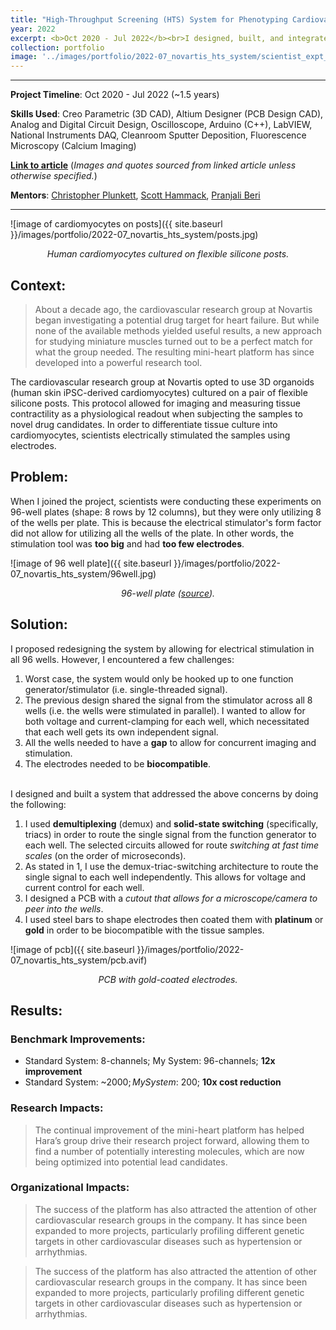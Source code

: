 ```yaml
---
title: "High-Throughput Screening (HTS) System for Phenotyping Cardiovascular Drugs @ Novartis"
year: 2022
excerpt: <b>Oct 2020 - Jul 2022</b><br>I designed, built, and integrated a system to scale up automated cardiovascular drug phenotyping and screening.
collection: portfolio
image: '../images/portfolio/2022-07_novartis_hts_system/scientist_expt_rig.avif'
---
```


<hr>

**Project Timeline**: Oct 2020 - Jul 2022 (~1.5 years)

**Skills Used**: Creo Parametric (3D CAD), Altium Designer (PCB Design CAD), Analog and Digital Circuit Design, Oscilloscope, Arduino (C++), LabVIEW, National Instruments DAQ, Cleanroom Sputter Deposition, Fluorescence Microscopy (Calcium Imaging)

[**Link to article**](https://live.novartis.com/article/how-a-drug-target-challenge-gave-rise-to-a-powerful-technology-platform/intro) (*Images and quotes sourced from linked article unless otherwise specified.*)

**Mentors**: [Christopher Plunkett](https://www.linkedin.com/in/christopher-plunkett-85207664/), [Scott Hammack](https://www.linkedin.com/in/scott-hammack-b247b517/), [Pranjali Beri](https://www.linkedin.com/in/pranjali-beri-02584646/)

<hr>

![image of cardiomyocytes on posts]({{ site.baseurl }}/images/portfolio/2022-07_novartis_hts_system/posts.jpg)
<div align="center"><em>Human cardiomyocytes cultured on flexible silicone posts.</em></div>

## Context:

> About a decade ago, the cardiovascular research group at Novartis began investigating a potential drug target for heart failure. But while none of the available methods yielded useful results, a new approach for studying miniature muscles turned out to be a perfect match for what the group needed. The resulting mini-heart platform has since developed into a powerful research tool.

The cardiovascular research group at Novartis opted to use 3D organoids (human skin iPSC-derived cardiomyocytes) cultured on a pair of flexible silicone posts. This protocol allowed for imaging and <span class="highlight">measuring tissue contractility as a physiological readout</span> when subjecting the samples to novel drug candidates. In order to differentiate tissue culture into cardiomyocytes, scientists electrically stimulated the samples using electrodes.

## Problem:

When I joined the project, scientists were conducting these experiments on 96-well plates (shape: 8 rows by 12 columns), but they were only utilizing 8 of the wells per plate. This is because the electrical stimulator's form factor did not allow for utilizing all the wells of the plate. In other words, the stimulation tool was **too big** and had **too few electrodes**.

![image of 96 well plate]({{ site.baseurl }}/images/portfolio/2022-07_novartis_hts_system/96well.jpg)
<div align="center"><em>96-well plate (<a href="https://www.universalmedicalinc.com/brandtech-brandplates-96-well-plate-immunograde-polystyrene-non-sterile-treated-surface.html" target="_blank">source</a>).</em></div>

## Solution:

I proposed redesigning the system by allowing for electrical stimulation in all 96 wells. However, I encountered a few challenges:

1. Worst case, the system would only be hooked up to one function generator/stimulator (i.e. <span class="highlight">single-threaded signal</span>).
2. The previous design shared the signal from the stimulator across all 8 wells (i.e. the wells were stimulated in parallel). I wanted to allow for both voltage and current-clamping for each well, which necessitated that <span class="highlight">each well gets its own independent signal</span>.
3. All the wells needed to have a **gap** to allow for concurrent imaging and stimulation.
4. The electrodes needed to be **biocompatible**.


<br>
I designed and built a system that addressed the above concerns by doing the following:

1. I used **demultiplexing** (demux) and **solid-state switching** (specifically, triacs) in order to route the single signal from the function generator to each well. The selected circuits allowed for route *switching at fast time scales* (on the order of microseconds).
2. As stated in 1, I use the demux-triac-switching architecture to route the single signal to each well independently. This allows for <span class="highlight">voltage and current control for each well</span>.
3. I designed a PCB with a *cutout that allows for a microscope/camera to peer into the wells*.
4. I used steel bars to shape electrodes then coated them with **platinum** or **gold** in order to be biocompatible with the tissue samples.

![image of pcb]({{ site.baseurl }}/images/portfolio/2022-07_novartis_hts_system/pcb.avif)
<div align="center"><em>PCB with gold-coated electrodes.</em></div>

## Results:

### Benchmark Improvements:
* Standard System: 8-channels; My System: 96-channels; **12x improvement**
* Standard System: ~$2000; My System: ~$200; **10x cost reduction**

### Research Impacts:
> The continual improvement of the mini-heart platform has helped Hara’s group drive their research project forward, allowing them to find a number of potentially interesting molecules, which are now being optimized into potential lead candidates.

### Organizational Impacts:
> The success of the platform has also attracted the attention of other cardiovascular research groups in the company. It has since been expanded to more projects, particularly profiling different genetic targets in other cardiovascular diseases such as hypertension or arrhythmias.

> The success of the platform has also attracted the attention of other cardiovascular research groups in the company. It has since been expanded to more projects, particularly profiling different genetic targets in other cardiovascular diseases such as hypertension or arrhythmias. 


